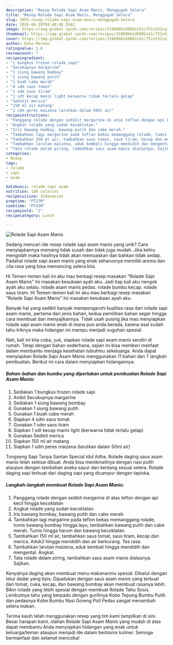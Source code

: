 ```yaml
---
description: "Resep Rolade Sapi Asam Manis, Menggugah Selera"
title: "Resep Rolade Sapi Asam Manis, Menggugah Selera"
slug: 2055-resep-rolade-sapi-asam-manis-menggugah-selera
date: 2020-06-28T04:48:08.556Z
image: https://img-global.cpcdn.com/recipes/31860bb1d9002c61/751x532cq70/rolade-sapi-asam-manis-foto-resep-utama.jpg
thumbnail: https://img-global.cpcdn.com/recipes/31860bb1d9002c61/751x532cq70/rolade-sapi-asam-manis-foto-resep-utama.jpg
cover: https://img-global.cpcdn.com/recipes/31860bb1d9002c61/751x532cq70/rolade-sapi-asam-manis-foto-resep-utama.jpg
author: Kate Moreno
ratingvalue: 3.6
reviewcount: 7
recipeingredient:
- "1 bungkus frozen rolade sapi"
- "Secukupnya margarine"
- "1 siung bawang bombay"
- "1 siung bawang putih"
- "1 buah cabe merah"
- "4 sdm saos tomat"
- "1 sdm saos tiram"
- "1 sdt kecap manis light berwarna tidak terlalu gelap"
- "Sedikit merica"
- "150 ml air matang"
- "1 sdm peres maizena larutkan dalam 50ml air"
recipeinstructions:
- "Panggang rolade dengan sedikit margarine di atas teflon dengan api kecil hingga kecoklatan"
- "Angkat rolade yang sudah kecoklatan."
- "Iris bawang bombay, bawang putih dan cabe merah."
- "Tambahkan lagi margarine pada teflon bekas memanggang rolade, tumis bawang bombay hingga layu, tambahkan bawang putih dan cabe merah. Tumis hingga harum dan bawang kecoklatan."
- "Tambahkan 150 ml air, tambahkan saus tomat, saus tiram, kecap dan merica. Aduk2 hingga mendidih dan air berkurang. Tes rasa."
- "Tambahkan larutan maizena, aduk kembali hingga mendidih dan mengental. Angkat."
- "Tata rolade dalam piring, tambahkan saus asam manis diatasnya. Sajikan."
categories:
- Resep
tags:
- rolade
- sapi
- asam

katakunci: rolade sapi asam 
nutrition: 188 calories
recipecuisine: Indonesian
preptime: "PT17M"
cooktime: "PT43M"
recipeyield: "2"
recipecategory: Lunch

---
```



![Rolade Sapi Asam Manis](https://img-global.cpcdn.com/recipes/31860bb1d9002c61/751x532cq70/rolade-sapi-asam-manis-foto-resep-utama.jpg)

Sedang mencari ide resep rolade sapi asam manis yang unik? Cara menyiapkannya memang tidak susah dan tidak juga mudah. Jika keliru mengolah maka hasilnya tidak akan memuaskan dan bahkan tidak sedap. Padahal rolade sapi asam manis yang enak seharusnya memiliki aroma dan cita rasa yang bisa memancing selera kita.

Hi Temen-temen kali ini aku mau berbagi resep masakan &#34;Rolade Sapi Asam Manis&#34; Ini masakan kesukaan ayah aku. Jadi tiap kali aku nengok ayah aku selalu. rolade asam manis pedas. rolade bumbu kecap. rolade saus tiram. Hi Temen-temen kali ini aku mau berbagi resep masakan &#34;Rolade Sapi Asam Manis&#34; Ini masakan kesukaan ayah aku.

Banyak hal yang sedikit banyak mempengaruhi kualitas rasa dari rolade sapi asam manis, pertama dari jenis bahan, kedua pemilihan bahan segar hingga cara membuat dan menyajikannya. Tidak usah pusing jika mau menyiapkan rolade sapi asam manis enak di mana pun anda berada, karena asal sudah tahu triknya maka hidangan ini mampu menjadi suguhan spesial.


Nah, kali ini kita coba, yuk, siapkan rolade sapi asam manis sendiri di rumah. Tetap dengan bahan sederhana, sajian ini bisa memberi manfaat dalam membantu menjaga kesehatan tubuhmu sekeluarga. Anda dapat menyiapkan Rolade Sapi Asam Manis menggunakan 11 bahan dan 7 langkah pembuatan. Berikut ini cara dalam menyiapkan hidangannya.

<!--inarticleads1-->

##### Bahan-bahan dan bumbu yang diperlukan untuk pembuatan Rolade Sapi Asam Manis:

1. Sediakan 1 bungkus frozen rolade sapi
1. Ambil Secukupnya margarine
1. Sediakan 1 siung bawang bombay
1. Gunakan 1 siung bawang putih
1. Gunakan 1 buah cabe merah
1. Siapkan 4 sdm saos tomat
1. Gunakan 1 sdm saos tiram
1. Siapkan 1 sdt kecap manis light (berwarna tidak terlalu gelap)
1. Gunakan Sedikit merica
1. Siapkan 150 ml air matang
1. Siapkan 1 sdm peres maizena (larutkan dalam 50ml air)


Tongseng Sapi Tanpa Santan Special Idul Adha. Rolade daging saus asam manis telah selesai dibuat. Anda bisa menikmatinya dengan nasi putih ataupun dengan tambahan aneka sayur dan kentang sesuai selera. Rolade daging sapi terbuat dari daging sapi yang dicampur dengan tapioka. 

<!--inarticleads2-->

##### Langkah-langkah membuat Rolade Sapi Asam Manis:

1. Panggang rolade dengan sedikit margarine di atas teflon dengan api kecil hingga kecoklatan
1. Angkat rolade yang sudah kecoklatan.
1. Iris bawang bombay, bawang putih dan cabe merah.
1. Tambahkan lagi margarine pada teflon bekas memanggang rolade, tumis bawang bombay hingga layu, tambahkan bawang putih dan cabe merah. Tumis hingga harum dan bawang kecoklatan.
1. Tambahkan 150 ml air, tambahkan saus tomat, saus tiram, kecap dan merica. Aduk2 hingga mendidih dan air berkurang. Tes rasa.
1. Tambahkan larutan maizena, aduk kembali hingga mendidih dan mengental. Angkat.
1. Tata rolade dalam piring, tambahkan saus asam manis diatasnya. Sajikan.


Kenyalnya daging akan membuat menu makananmu spesial. Dibalut dengan telur dadar yang tipis. Dipadukan dengan saus asam manis yang terbuat dari tomat, cuka, kecap, dan bawang bombay akan membuat rasanya lebih. Bikin rolade yang lebih spesial dengan membuat Rolade Tahu Sosis. Lembutnya tahu yang berpadu dengan gurihnya Kobe Tepung Bumbu Putih dan pedasnya Kobe Bumbu Nasi Goreng Poll Pedas sangat menambah selera makan. 

Terima kasih telah menggunakan resep yang tim kami tampilkan di sini. Besar harapan kami, olahan Rolade Sapi Asam Manis yang mudah di atas dapat membantu Anda menyiapkan hidangan yang enak untuk keluarga/teman ataupun menjadi ide dalam berbisnis kuliner. Semoga bermanfaat dan selamat mencoba!
